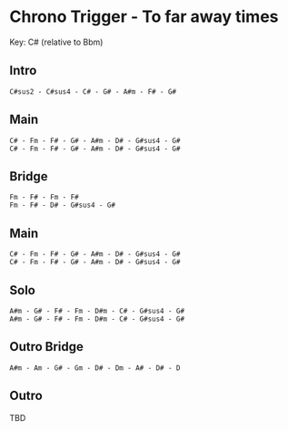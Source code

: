 # Chrono Trigger - To far away times

Key: C# (relative to Bbm)

## Intro
```
C#sus2 - C#sus4 - C# - G# - A#m - F# - G#
```

## Main
```
C# - Fm - F# - G# - A#m - D# - G#sus4 - G#
C# - Fm - F# - G# - A#m - D# - G#sus4 - G#
```

## Bridge

```
Fm - F# - Fm - F#
Fm - F# - D# - G#sus4 - G#
```

## Main

```
C# - Fm - F# - G# - A#m - D# - G#sus4 - G#
C# - Fm - F# - G# - A#m - D# - G#sus4 - G#
```

## Solo
```
A#m - G# - F# - Fm - D#m - C# - G#sus4 - G#
A#m - G# - F# - Fm - D#m - C# - G#sus4 - G#
```

## Outro Bridge
```
A#m - Am - G# - Gm - D# - Dm - A# - D# - D
```

## Outro
TBD

